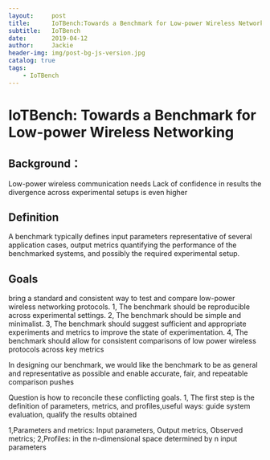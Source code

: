 ```yaml
---
layout:     post
title:      IoTBench:Towards a Benchmark for Low-power Wireless Networking
subtitle:   IoTBench
date:       2019-04-12
author:     Jackie
header-img: img/post-bg-js-version.jpg
catalog: true
tags:
    - IoTBench
---
```


# IoTBench: Towards a Benchmark for Low-power Wireless Networking

## Background：
Low-power wireless communication  needs
Lack of confidence in results
the divergence across experimental setups is even higher


## Definition
A benchmark typically defines input parameters representative of several application cases, output metrics quantifying the performance of the benchmarked systems, and possibly the required experimental setup.

## Goals
bring a standard and consistent way to test and compare low-power wireless networking protocols.
1, The benchmark should be reproducible across experimental settings.
2, The benchmark should be simple and minimalist.
3, The benchmark should suggest sufficient and appropriate experiments and metrics to improve the state of experimentation.
4, The benchmark should allow for consistent comparisons of low power wireless protocols across key metrics

In designing our benchmark, we would like the benchmark to be as general and representative as possible
and enable accurate, fair, and repeatable comparison pushes

Question is how to reconcile these conflicting goals.
1, The first step is the definition of parameters, metrics, and profiles,useful ways: guide system evaluation, qualify the results obtained


1,Parameters and metrics: Input parameters, Output metrics, Observed metrics;
2,Profiles: in the n-dimensional space determined by n input parameters
